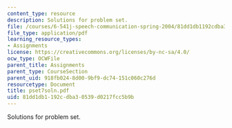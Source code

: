 ```yaml
---
content_type: resource
description: Solutions for problem set.
file: /courses/6-541j-speech-communication-spring-2004/81dd1db1192cdba30539d0217fcc5b9b_pset7soln.pdf
file_type: application/pdf
learning_resource_types:
- Assignments
license: https://creativecommons.org/licenses/by-nc-sa/4.0/
ocw_type: OCWFile
parent_title: Assignments
parent_type: CourseSection
parent_uid: 918fb024-8d00-9bf9-dc74-151c060c276d
resourcetype: Document
title: pset7soln.pdf
uid: 81dd1db1-192c-dba3-0539-d0217fcc5b9b
---
```

Solutions for problem set.